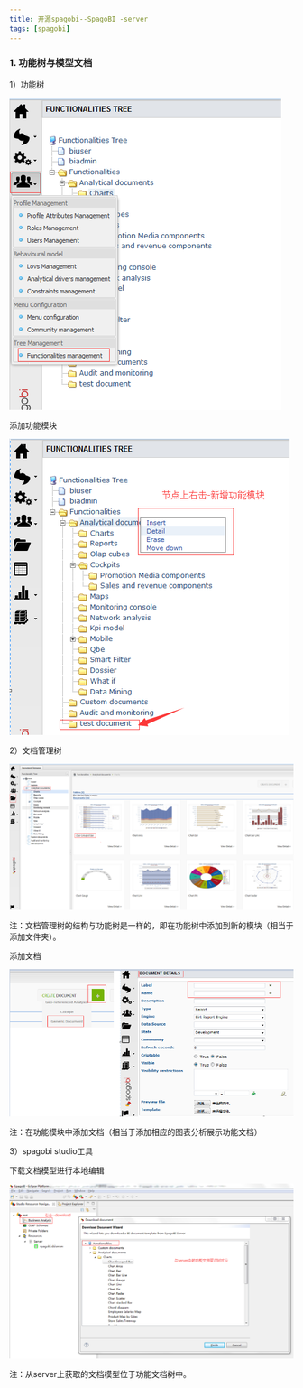 ```yaml
---
title: 开源spagobi--SpagoBI -server
tags: [spagobi]
---
```


### 1. 功能树与模型文档

1）功能树

![](/images/open/spagobi/wiki/serverFunctionalitiesMng.png)

添加功能模块

![](/images/open/spagobi/wiki/serverFunctionalitiesMngAdd.png)

2）文档管理树

![](/images/open/spagobi/wiki/serverDocuemntMng.png)

注：文档管理树的结构与功能树是一样的，即在功能树中添加到新的模块（相当于添加文件夹）。

添加文档

![](/images/open/spagobi/wiki/serverDocuemntMngAdd.png)

注：在功能模块中添加文档（相当于添加相应的图表分析展示功能文档）

3）spagobi studio工具

下载文档模型进行本地编辑

![](/images/open/spagobi/wiki/studioDocuemntDownload.png)

注：从server上获取的文档模型位于功能文档树中。